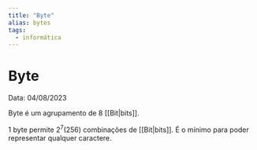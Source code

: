 ```yaml
---
title: "Byte"
alias: bytes
tags:
  - informática
---
```


# Byte

Data: 04/08/2023

Byte é um agrupamento de 8 [[Bit|bits]].

1 byte permite $2^7 (256)$ combinações de [[Bit|bits]]. É o mínimo para poder representar qualquer caractere.
